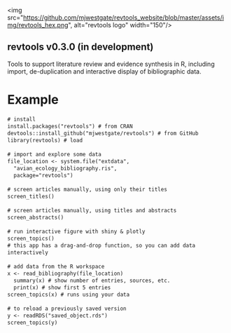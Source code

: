 <img src="https://github.com/mjwestgate/revtools_website/blob/master/assets/img/revtools_hex.png",
alt="revtools logo"
width="150"/>
## revtools v0.3.0 (in development)

Tools to support literature review and evidence synthesis in R, including import, de-duplication and interactive display of bibliographic data.

# Example
```
# install
install.packages("revtools") # from CRAN
devtools::install_github("mjwestgate/revtools") # from GitHub
library(revtools) # load

# import and explore some data
file_location <- system.file("extdata",
  "avian_ecology_bibliography.ris",
  package="revtools")

# screen articles manually, using only their titles
screen_titles()

# screen articles manually, using titles and abstracts
screen_abstracts()

# run interactive figure with shiny & plotly
screen_topics()
# this app has a drag-and-drop function, so you can add data interactively

# add data from the R workspace
x <- read_bibliography(file_location)
  summary(x) # show number of entries, sources, etc.
  print(x) # show first 5 entries
screen_topics(x) # runs using your data

# to reload a previously saved version
y <- readRDS("saved_object.rds")
screen_topics(y)

```
